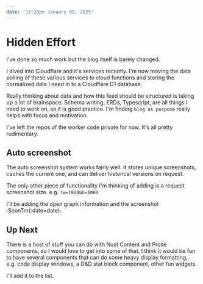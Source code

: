 ```yaml
---
date: '17:20pm January 05, 2025'
---
```


# Hidden Effort

I've done so much work but the blog itself is barely changed.

<!-- more -->

I dived into Cloudflare and it's services recently. I'm now moving the data polling of these various services to cloud functions and storing the normalized data I need in to a Cloudflare D1 database.

Really thinking about data and how this feed should be structured is taking up a lot of brainspace. Schema writing, ERDs, Typescript, are all things I need to work on, so it is good practice. I'm finding `blog as purpose` really helps with focus and motivation.

I've left the repos of the worker code private for now. It's all pretty rudimentary.

## Auto screenshot

The auto screenshot system works fairly well. It stores unique screenshots, caches the current one, and can deliver historical versions on request.

The only other piece of functionality I'm thinking of adding is a request screenshot size. e.g. `?w=1920&h=1080`

I'll be adding the open graph information and the screenshot :SoonTm{:date=date}.

## Up Next

There is a host of stuff you can do with Nuxt Content and Prose components, so I would love to get into some of that. I think it would be fun to have several components that can do some heavy display formatting, e.g. code display windows, a D&D stat block component, other fun widgets.

I'll add it to the list.
